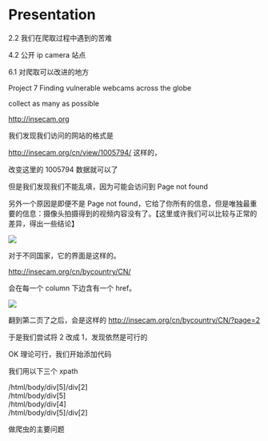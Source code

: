 # Presentation

2.2 我们在爬取过程中遇到的苦难

4.2 公开 ip camera 站点

6.1 对爬取可以改进的地方

Project 7 Finding vulnerable webcams across the globe

collect as many as possible

<http://insecam.org>

我们发现我们访问的网站的格式是

<http://insecam.org/cn/view/1005794/> 这样的，

改变这里的 1005794 数据就可以了

但是我们发现我们不能乱填，因为可能会访问到 Page not found

另外一个原因是即便不是 Page not found，它给了你所有的信息，但是唯独最重要的信息：摄像头拍摄得到的视频内容没有了。【这里或许我们可以比较与正常的差异，得出一些结论】

![](img/cafe19d56a79214a2c54df155be67cff_MD5.png)

对于不同国家，它的界面是这样的。

<http://insecam.org/cn/bycountry/CN/>

会在每一个 column 下边含有一个 href。

![](img/b9e075d649cda829c62c755a64e1aa79_MD5.png)

翻到第二页了之后，会是这样的 <http://insecam.org/cn/bycountry/CN/?page=2>

于是我们尝试将 2 改成 1，发现依然是可行的

OK 理论可行，我们开始添加代码

我们用以下三个 xpath

/html/body/div[5]/div[2]  
/html/body/div[5]  
/html/body/div[4]  
/html/body/div[5]/div[2]

做爬虫的主要问题